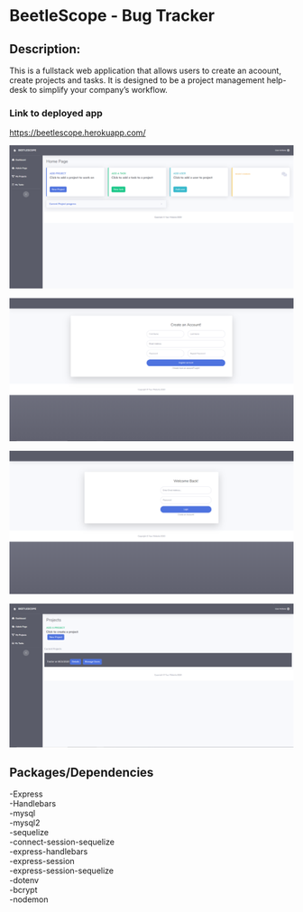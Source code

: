 # BeetleScope - Bug Tracker

## Description:

This is a fullstack web application that allows users to create an acoount, create projects and tasks. It is designed to be a project management help-desk to simplify your company’s workflow.

### Link to deployed app
https://beetlescope.herokuapp.com/


![Home Page](./public/images/Home.PNG "Home Page")

![Sign-up Page](./public/images/Signup.PNG "Sign Up Page")

![Login Page](./public/images/Login.PNG "Login Page")

![New-project Page](./public/images/Newproject.PNG "New Project Page")


## Packages/Dependencies

-Express <br>
-Handlebars <br>
-mysql <br>
-mysql2 <br>
-sequelize <br>
-connect-session-sequelize <br>
-express-handlebars <br>
-express-session <br>
-express-session-sequelize <br>
-dotenv <br> 
-bcrypt <br>
-nodemon <br>
